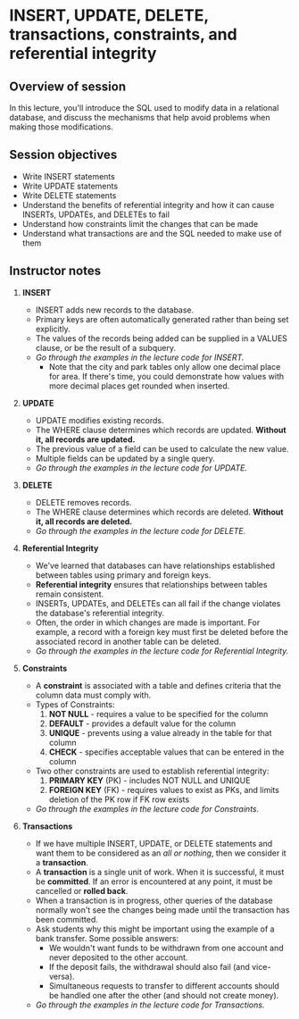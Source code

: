 # INSERT, UPDATE, DELETE, transactions, constraints, and referential integrity

## Overview of session

In this lecture, you'll introduce the SQL used to modify data in a relational database, and discuss the mechanisms that help avoid problems when making those modifications.

## Session objectives

- Write INSERT statements
- Write UPDATE statements
- Write DELETE statements
- Understand the benefits of referential integrity and how it can cause INSERTs, UPDATEs, and DELETEs to fail
- Understand how constraints limit the changes that can be made
- Understand what transactions are and the SQL needed to make use of them

## Instructor notes

1. **INSERT**
	- INSERT adds new records to the database.
	- Primary keys are often automatically generated rather than being set explicitly.
	- The values of the records being added can be supplied in a VALUES clause, or be the result of a subquery.
	- *Go through the examples in the lecture code for INSERT.*
		- Note that the city and park tables only allow one decimal place for area. If there's time, you could demonstrate how values with more decimal places get rounded when inserted.

2. **UPDATE**
	- UPDATE modifies existing records.
	- The WHERE clause determines which records are updated. **Without it, all records are updated.**
	- The previous value of a field can be used to calculate the new value.
	- Multiple fields can be updated by a single query.
	- *Go through the examples in the lecture code for UPDATE.*

3. **DELETE**
	- DELETE removes records.
	- The WHERE clause determines which records are deleted. **Without it, all records are deleted.**
	- *Go through the examples in the lecture code for DELETE.*

4. **Referential Integrity**
	- We've learned that databases can have relationships established between tables using primary and foreign keys.
	- **Referential integrity** ensures that relationships between tables remain consistent.
	- INSERTs, UPDATEs, and DELETEs can all fail if the change violates the database's referential integrity.
	- Often, the order in which changes are made is important. For example, a record with a foreign key must first be deleted before the associated record in another table can be deleted.
	- *Go through the examples in the lecture code for Referential Integrity.*

5. **Constraints**
	- A **constraint** is associated with a table and defines criteria that the column data must comply with.
	- Types of Constraints:
		1. **NOT NULL** - requires a value to be specified for the column
		2. **DEFAULT** - provides a default value for the column
		3. **UNIQUE** - prevents using a value already in the table for that column
		4. **CHECK** - specifies acceptable values that can be entered in the column
	- Two other constraints are used to establish referential integrity:
		1. **PRIMARY KEY** (PK) - includes NOT NULL and UNIQUE
		2. **FOREIGN KEY** (FK) - requires values to exist as PKs, and limits deletion of the PK row if FK row exists
	- *Go through the examples in the lecture code for Constraints.*

6. **Transactions**
	- If we have multiple INSERT, UPDATE, or DELETE statements and want them to be considered as an *all or nothing*, then we consider it a **transaction**.
	- A **transaction** is a single unit of work. When it is successful, it must be **committed**. If an error is encountered at any point, it must be cancelled or **rolled back**.
	- When a transaction is in progress, other queries of the database normally won't see the changes being made until the transaction has been committed.
	- Ask students why this might be important using the example of a bank transfer. Some possible answers:
		- We wouldn't want funds to be withdrawn from one account and never deposited to the other account.
		- If the deposit fails, the withdrawal should also fail (and vice-versa).
		- Simultaneous requests to transfer to different accounts should be handled one after the other (and should not create money).
	- *Go through the examples in the lecture code for Transactions.*
